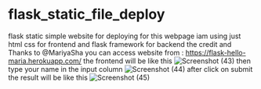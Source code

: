 # flask_static_file_deploy
flask static simple website for deploying
for this webpage iam using just html css for frontend
and flask framework for backend
the credit and Thanks to @MariyaSha
you can access website from : https://flask-hello-maria.herokuapp.com/
the frontend will be like this 
![Screenshot (43)](https://user-images.githubusercontent.com/86800553/183245250-0ac2cb70-66b8-473c-8ae3-b5223a4c4db8.png)
then type your name in the input column
![Screenshot (44)](https://user-images.githubusercontent.com/86800553/183245277-fcc66188-3c82-44df-8bc5-6fa3bcba8a48.png)
after click on submit the result will be like this
![Screenshot (45)](https://user-images.githubusercontent.com/86800553/183245299-28ced99c-66d8-4e9f-99cc-c32e479650c5.png)
